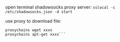 open terminal shadowsocks proxy server: 
``sslocal -c /etc/shadowsocks.json -d start``

use proxy to download file: 
```proxychains curl xxxx
proxychains wget xxxx
proxychains apt-get xxxx```